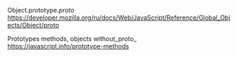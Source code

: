 Object.prototype._proto_
https://developer.mozilla.org/ru/docs/Web/JavaScript/Reference/Global_Objects/Object/proto

Prototypes methods, objects without_proto_
https://javascript.info/prototype-methods